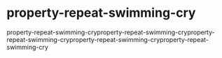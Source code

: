 # property-repeat-swimming-cry
property-repeat-swimming-cryproperty-repeat-swimming-cryproperty-repeat-swimming-cryproperty-repeat-swimming-cryproperty-repeat-swimming-cry
